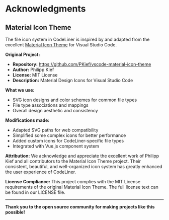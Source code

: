# Acknowledgments

## Material Icon Theme

The file icon system in CodeLiner is inspired by and adapted from the excellent [Material Icon Theme](https://github.com/PKief/vscode-material-icon-theme) for Visual Studio Code.

**Original Project:**
- **Repository:** https://github.com/PKief/vscode-material-icon-theme
- **Author:** Philipp Kief
- **License:** MIT License
- **Description:** Material Design Icons for Visual Studio Code

**What we use:**
- SVG icon designs and color schemes for common file types
- File type associations and mappings
- Overall design aesthetic and consistency

**Modifications made:**
- Adapted SVG paths for web compatibility
- Simplified some complex icons for better performance
- Added custom icons for CodeLiner-specific file types
- Integrated with Vue.js component system

**Attribution:**
We acknowledge and appreciate the excellent work of Philipp Kief and all contributors to the Material Icon Theme project. Their consistent, beautiful, and well-organized icon system has greatly enhanced the user experience of CodeLiner.

**License Compliance:**
This project complies with the MIT License requirements of the original Material Icon Theme. The full license text can be found in our LICENSE file.

---

**Thank you to the open source community for making projects like this possible!**
